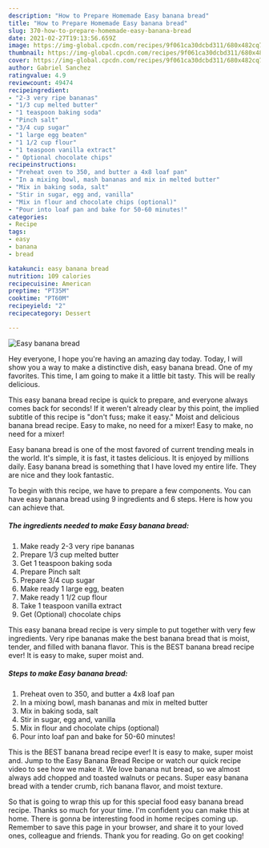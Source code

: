 ```yaml
---
description: "How to Prepare Homemade Easy banana bread"
title: "How to Prepare Homemade Easy banana bread"
slug: 370-how-to-prepare-homemade-easy-banana-bread
date: 2021-02-27T19:13:56.659Z
image: https://img-global.cpcdn.com/recipes/9f061ca30dcbd311/680x482cq70/easy-banana-bread-recipe-main-photo.jpg
thumbnail: https://img-global.cpcdn.com/recipes/9f061ca30dcbd311/680x482cq70/easy-banana-bread-recipe-main-photo.jpg
cover: https://img-global.cpcdn.com/recipes/9f061ca30dcbd311/680x482cq70/easy-banana-bread-recipe-main-photo.jpg
author: Gabriel Sanchez
ratingvalue: 4.9
reviewcount: 49474
recipeingredient:
- "2-3 very ripe bananas"
- "1/3 cup melted butter"
- "1 teaspoon baking soda"
- "Pinch salt"
- "3/4 cup sugar"
- "1 large egg beaten"
- "1 1/2 cup flour"
- "1 teaspoon vanilla extract"
- " Optional chocolate chips"
recipeinstructions:
- "Preheat oven to 350, and butter a 4x8 loaf pan"
- "In a mixing bowl, mash bananas and mix in melted butter"
- "Mix in baking soda, salt"
- "Stir in sugar, egg and, vanilla"
- "Mix in flour and chocolate chips (optional)"
- "Pour into loaf pan and bake for 50-60 minutes!"
categories:
- Recipe
tags:
- easy
- banana
- bread

katakunci: easy banana bread 
nutrition: 109 calories
recipecuisine: American
preptime: "PT35M"
cooktime: "PT60M"
recipeyield: "2"
recipecategory: Dessert

---
```



![Easy banana bread](https://img-global.cpcdn.com/recipes/9f061ca30dcbd311/680x482cq70/easy-banana-bread-recipe-main-photo.jpg)

Hey everyone, I hope you're having an amazing day today. Today, I will show you a way to make a distinctive dish, easy banana bread. One of my favorites. This time, I am going to make it a little bit tasty. This will be really delicious.

This easy banana bread recipe is quick to prepare, and everyone always comes back for seconds! If it weren&#39;t already clear by this point, the implied subtitle of this recipe is &#34;don&#39;t fuss; make it easy.&#34; Moist and delicious banana bread recipe. Easy to make, no need for a mixer! Easy to make, no need for a mixer!

Easy banana bread is one of the most favored of current trending meals in the world. It's simple, it is fast, it tastes delicious. It is enjoyed by millions daily. Easy banana bread is something that I have loved my entire life. They are nice and they look fantastic.


To begin with this recipe, we have to prepare a few components. You can have easy banana bread using 9 ingredients and 6 steps. Here is how you can achieve that.

<!--inarticleads1-->

##### The ingredients needed to make Easy banana bread:

1. Make ready 2-3 very ripe bananas
1. Prepare 1/3 cup melted butter
1. Get 1 teaspoon baking soda
1. Prepare Pinch salt
1. Prepare 3/4 cup sugar
1. Make ready 1 large egg, beaten
1. Make ready 1 1/2 cup flour
1. Take 1 teaspoon vanilla extract
1. Get  (Optional) chocolate chips


This easy banana bread recipe is very simple to put together with very few ingredients. Very ripe bananas make the best banana bread that is moist, tender, and filled with banana flavor. This is the BEST banana bread recipe ever! It is easy to make, super moist and. 

<!--inarticleads2-->

##### Steps to make Easy banana bread:

1. Preheat oven to 350, and butter a 4x8 loaf pan
1. In a mixing bowl, mash bananas and mix in melted butter
1. Mix in baking soda, salt
1. Stir in sugar, egg and, vanilla
1. Mix in flour and chocolate chips (optional)
1. Pour into loaf pan and bake for 50-60 minutes!


This is the BEST banana bread recipe ever! It is easy to make, super moist and. Jump to the Easy Banana Bread Recipe or watch our quick recipe video to see how we make it. We love banana nut bread, so we almost always add chopped and toasted walnuts or pecans. Super easy banana bread with a tender crumb, rich banana flavor, and moist texture. 

So that is going to wrap this up for this special food easy banana bread recipe. Thanks so much for your time. I'm confident you can make this at home. There is gonna be interesting food in home recipes coming up. Remember to save this page in your browser, and share it to your loved ones, colleague and friends. Thank you for reading. Go on get cooking!
